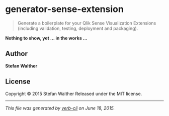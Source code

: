 # generator-sense-extension

> Generate a boilerplate for your Qlik Sense Visualization Extensions (including validation, testing, deployment and packaging).

**Nothing to show, yet ... in the works ...**

## Author

**Stefan Walther**

<!-- `github`, `github.username`, and `username` variables are undefined -->
<!-- `twitter`, `twitter.username`, and `username` variables are undefined -->

## License

Copyright © 2015 Stefan Walther
Released under the MIT license.

***

_This file was generated by [verb-cli](https://github.com/assemble/verb-cli) on June 18, 2015._